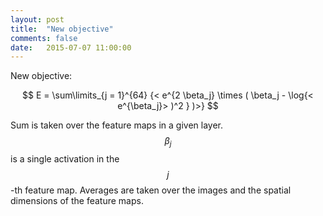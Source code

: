 ```yaml
---
layout: post
title:  "New objective"
comments: false
date:   2015-07-07 11:00:00
---
```


New objective:

$$ E = \sum\limits_{j = 1}^{64} {< e^{2 \beta_j} \times ( \beta_j - \log{< e^{\beta_j}> )^2 } )>} $$

Sum is taken over the feature maps in a given layer. $$ \beta_j $$ is a single activation in the $$ j $$-th feature map. Averages are taken over the images and the spatial dimensions of the feature maps.
